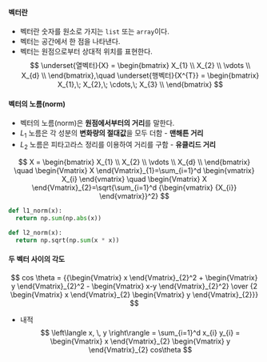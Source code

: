 #### 벡터란
* 벡터란 숫자를 원소로 가지는 ```list``` 또는 ```array```이다.
* 벡터는 공간에서 한 점을 나타낸다.
* 벡터는 원점으로부터 상대적 위치를 표현한다.
$$
\underset{열벡터}{X} = \begin{bmatrix}
X_{1} \\
X_{2} \\
\vdots \\
X_{d} \\
\end{bmatrix},\quad
\underset{행벡터}{X^{T}} = \begin{bmatrix}
X_{1},\; X_{2},\; \cdots,\; X_{3} \\
\end{bmatrix}
$$

#### 벡터의 노름(norm)
* 벡터의 노름(norm)은 **원점에서부터의 거리**를 말한다.
* $L_{1}$ 노름은 각 성분의 **변화량의 절대값**을 모두 더함 - **맨해튼 거리**
* $L_{2}$ 노름은 피타고라스 정리를 이용하여 거리를 구함 - **유클리드 거리**

$$
X = \begin{bmatrix}
X_{1} \\
X_{2} \\
\vdots \\
X_{d} \\
\end{bmatrix} \quad
\begin{Vmatrix} X \end{Vmatrix}_{1}=\sum_{i=1}^d \begin{vmatrix} X_{i} \end{vmatrix} \quad
\begin{Vmatrix} X \end{Vmatrix}_{2}=\sqrt{\sum_{i=1}^d {\begin{vmatrix} {X_{i}} \end{vmatrix}}^2}
$$

``` python
def l1_norm(x):
  return np.sum(np.abs(x))

def l2_norm(x):
  return np.sqrt(np.sum(x * x))
```

#### 두 벡터 사이의 각도
$$
cos \theta = {{\begin{Vmatrix} x \end{Vmatrix}_{2}^2 + \begin{Vmatrix} y \end{Vmatrix}_{2}^2 - \begin{Vmatrix} x-y \end{Vmatrix}_{2}^2} \over {2 \begin{Vmatrix} x \end{Vmatrix}_{2} \begin{Vmatrix} y \end{Vmatrix}_{2}}}
$$

* 내적
$$
\left\langle x, \, y \right\rangle = \sum_{i=1}^d x_{i} y_{i} = \begin{Vmatrix} x \end{Vmatrix}_{2} \begin{Vmatrix} y \end{Vmatrix}_{2} cos\theta
$$